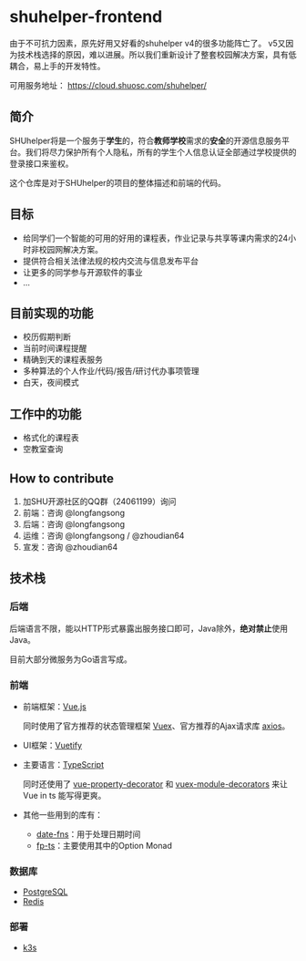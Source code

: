 # shuhelper-frontend

由于不可抗力因素，原先好用又好看的shuhelper v4的很多功能阵亡了。 v5又因为技术栈选择的原因，难以进展。所以我们重新设计了整套校园解决方案，具有低耦合，易上手的开发特性。

可用服务地址： https://cloud.shuosc.com/shuhelper/

## 简介

SHUhelper将是一个服务于**学生**的，符合**教师学校**需求的**安全**的开源信息服务平台。我们将尽力保护所有个人隐私，所有的学生个人信息认证全部通过学校提供的登录接口来鉴权。

这个仓库是对于SHUhelper的项目的整体描述和前端的代码。

## 目标

- 给同学们一个智能的可用的好用的课程表，作业记录与共享等课内需求的24小时非校园网解决方案。
- 提供符合相关法律法规的校内交流与信息发布平台
- 让更多的同学参与开源软件的事业
- ...

## 目前实现的功能

- 校历假期判断
- 当前时间课程提醒
- 精确到天的课程表服务
- 多种算法的个人作业/代码/报告/研讨代办事项管理
- 白天，夜间模式

## 工作中的功能

- 格式化的课程表
- 空教室查询

## How to contribute

1. 加SHU开源社区的QQ群（24061199）询问
2. 前端：咨询 @longfangsong
3. 后端：咨询 @longfangsong
4. 运维：咨询 @longfangsong / @zhoudian64
5. 宣发：咨询 @zhoudian64

## 技术栈

### 后端

后端语言不限，能以HTTP形式暴露出服务接口即可，Java除外，**绝对禁止**使用Java。

目前大部分微服务为Go语言写成。

### 前端

- 前端框架：[Vue.js](https://cn.vuejs.org)

  同时使用了官方推荐的状态管理框架 [Vuex](https://vuex.vuejs.org)、官方推荐的Ajax请求库 [axios](https://github.com/axios/axios)。

- UI框架：[Vuetify](https://vuetifyjs.com/zh-Hans/)

- 主要语言：[TypeScript](https://www.typescriptlang.org)

  同时还使用了 [vue-property-decorator](https://github.com/kaorun343/vue-property-decorator) 和 [vuex-module-decorators](https://championswimmer.in/vuex-module-decorators/pages/overview.html) 来让 Vue in ts 能写得更爽。

- 其他一些用到的库有：

  - [date-fns](https://date-fns.org)：用于处理日期时间
  - [fp-ts](https://gcanti.github.io/fp-ts/)：主要使用其中的Option Monad
### 数据库
- [PostgreSQL](https://www.postgresql.org)
- [Redis](https://redis.io)

### 部署

- [k3s](https://k3s.io)
